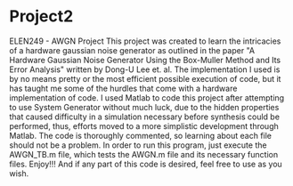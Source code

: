 # Project2
ELEN249 - AWGN Project
This project was created to learn the intricacies of a hardware gaussian noise generator as outlined in the paper "A Hardware Gaussian Noise Generator Using the Box-Muller Method and Its Error Analysis" written by Dong-U Lee et. al.
The implementation I used is by no means pretty or the most efficient possible execution of code, but it has taught me some of the hurdles that come with a hardware implementation of code.  I used Matlab to code this project after attempting to use System Generator without much luck, due to the hidden properties that caused difficulty in a simulation necessary before synthesis could be performed, thus, efforts moved to a more simplistic development through Matlab.  The code is thoroughly commented, so learning about each file should not be a problem.  In order to run this program, just execute the AWGN_TB.m file, which tests the AWGN.m file and its necessary function files.  Enjoy!!!  And if any part of this code is desired, feel free to use as you wish. 
